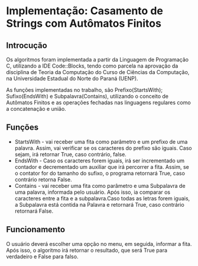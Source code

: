 # Implementação: Casamento de Strings com Autômatos Finitos
## Introcução
Os algoritmos foram implementada a partir da Linguagem de Programação C, utilizando a IDE Code::Blocks, tendo como parcela na aprovação da disciplina de Teoria da Computação do Curso de Ciências da Computação, na Universidade Estadual do Norte do Paraná (UENP).

As funções implementadas no trabalho, são Prefixo(StartsWith); Sufixo(EndsWith) e Subpalavra(Contains), utilizando o conceito de Autômatos Finitos e as operações fechadas nas linguagens regulares como a concatenação e união.

## Funções
* StartsWith - vai receber uma fita como parâmetro e um prefixo de uma palavra. Assim, vai verificar se os caracteres do prefixo são iguais. Caso sejam, irá retornar True, caso contrário, false.
* EndsWith - Caso os caracteres forem iguais, irá ser incrementado um contador e decrementado um auxiliar que irá percorrer a fita. Assim, se o contator for do tamanho do sufixo, o programa retornará True, caso contrário retorna False.
* Contains - vai receber uma fita como parâmetro e uma Subpalavra de uma palavra, informada pelo usuário. Após isso, ia comparar os caracteres entre a fita e a subpalavra.Caso todas as letras forem iguais, a Subpalavra está contida na Palavra e retornará True, caso contrário retornará False.

## Funcionamento
O usuário deverá escolher uma opção no menu,  em seguida, informar a fita. Após isso, o algoritmo irá retornar o resultado, que será True para verdadeiro e False para falso. 
